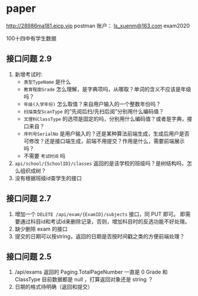 # paper

http://28986ma181.eicp.vip
postman 账户： ls_xuenm@163.com   exam2020

100十四中有学生数据

## 接口问题 2.9
1. 新增考试时:
    * `类型TypeName` 是什么
    * `教育程度Grade` 怎么理解，是字典项吗，从哪取？单词的含义不应该是年级吗？
    * `年级(入学年份)` 怎么取值？来自用户输入的一个整数年份吗？
    * `扫描类型ScanType` 的“先阅后扫/先扫后阅”分别用什么编码值？
    * `文理科ClassType` 的选项是固定的吗，分别用什么编码值？或者是字典，接口来自？
    * `序列号SerialNo` 是用户输入的？还是某种算法前端生成，生成后用户是否可修改？还是接口端生成，前端不用提交？作用是什么，需要前端展示吗？
    * 不需要 `考试时间` 吗
2. `api/school/{SchoolID}/classes` 返回的是该学校的班级吗？是树结构吗，怎么组织成树？
3. 没有根据班级id查学生的接口

## 接口问题 2.7
1. 增加一个 `DELETE /api/exam/{ExamID}/subjects` 接口，同 PUT 即可。
即需要通过科目id和考试id来删除记录，否则，增加科目时的反选功能不好处理。
2. 缺少删除 exam 的接口
3. 提交的日期可以按string，返回的日期是否按时间戳之类的方便前端处理？

## 接口问题 2.5
1. /api/exams 
    返回的 Paging.TotalPageNumber 一直是 0 
    Grade 和 ClassType 目前数据都是 null ，打算返回对象还是 string ？
2. 日期的格式待明确（返回和提交）


